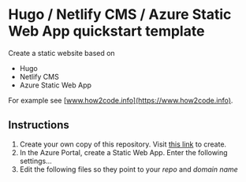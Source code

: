 # Hugo / Netlify CMS / Azure Static Web App quickstart template

Create a static website based on
* Hugo
* Netlify CMS
* Azure Static Web App

For example see [www.how2code.info](https://www.how2code.info).

## Instructions

1. Create your own copy of this repository. Visit [this link](https://github.com/jahlen/hugo-azure-static-webapp-quickstart/generate) to create.
2. In the Azure Portal, create a Static Web App. Enter the following settings...
3. Edit the following files so they point to your *repo* and *domain name*

